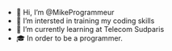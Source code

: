 - 👋 Hi, I’m @MikeProgrammeur
- 👀 I’m intersted in training my coding skills
- 🌱 I’m currently learning at Telecom Sudparis
- 🎓 In order to be a programmer.

<!---
MikeProgrammeur/MikeProgrammeur is a ✨ special ✨ repository because its `README.md` (this file) appears on your GitHub profile.
You can click the Preview link to take a look at your changes.
--->
